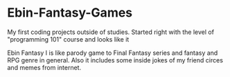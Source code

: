 # Ebin-Fantasy-Games
My first coding projects outside of studies. Started right with the level of "programming 101" course and looks like it

Ebin Fantasy I is like parody game to Final Fantasy series and fantasy and RPG genre in general. Also it includes some inside jokes of my friend circes and memes from internet.
